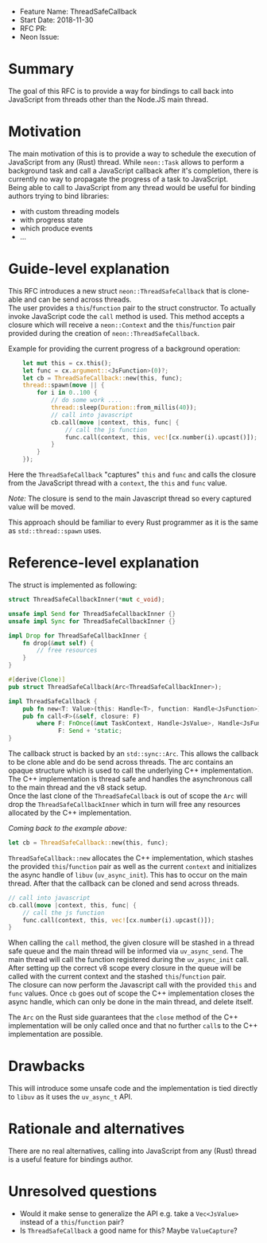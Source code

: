 - Feature Name: ThreadSafeCallback
- Start Date: 2018-11-30
- RFC PR:
- Neon Issue:

# Summary
[summary]: #summary

The goal of this RFC is to provide a way for bindings to call back into JavaScript from threads other than the Node.JS main thread.

# Motivation
[motivation]: #motivation

The main motivation of this is to provide a way to schedule the execution of JavaScript from any (Rust) thread. While `neon::Task` allows to perform a background task and call a JavaScript callback after it's completion, there is currently no way to propagate the progress of a task to JavaScript.   
Being able to call to JavaScript from any thread would be useful for binding authors trying to bind libraries:
- with custom threading models
- with progress state
- which produce events
- ...


# Guide-level explanation
[guide-level-explanation]: #guide-level-explanation

This RFC introduces a new struct `neon::ThreadSafeCallback` that is clone-able and can be send across threads.    
The user provides a `this`/`function` pair to the struct constructor.
To actually invoke JavaScript code the `call` method is used. This method accepts a closure which will receive a `neon::Context` and the `this`/`function` pair provided during the creation of `neon::ThreadSafeCallback`.

Example for providing the current progress of a background operation:

```rust
    let mut this = cx.this();
    let func = cx.argument::<JsFunction>(0)?;
    let cb = ThreadSafeCallback::new(this, func);
    thread::spawn(move || {
        for i in 0..100 {
            // do some work ....
            thread::sleep(Duration::from_millis(40));
            // call into javascript
            cb.call(move |context, this, func| {
                // call the js function
                func.call(context, this, vec![cx.number(i).upcast()]);
            }
        }
    });
```

Here the `ThreadSafeCallback` "captures" `this` and `func` and calls the closure from the JavaScript thread with a `context`, the `this` and `func` value.

*Note:* The closure is send to the main Javascript thread so every captured value will be moved.   

This approach should be familiar to every Rust programmer as it is the same as `std::thread::spawn` uses.


# Reference-level explanation
[reference-level-explanation]: #reference-level-explanation

The struct is implemented as following:

```rust
struct ThreadSafeCallbackInner(*mut c_void);

unsafe impl Send for ThreadSafeCallbackInner {}
unsafe impl Sync for ThreadSafeCallbackInner {}

impl Drop for ThreadSafeCallbackInner {
    fn drop(&mut self) {
        // free resources
    }
}

#[derive(Clone)]
pub struct ThreadSafeCallback(Arc<ThreadSafeCallbackInner>);

impl ThreadSafeCallback {
    pub fn new<T: Value>(this: Handle<T>, function: Handle<JsFunction>) -> Self;
    pub fn call<F>(&self, closure: F)
        where F: FnOnce(&mut TaskContext, Handle<JsValue>, Handle<JsFunction>),
              F: Send + 'static;
}
```

The callback struct is backed by an `std::sync::Arc`. This allows the callback to be clone able and do be send across threads. The arc contains an opaque structure which is used to call the underlying C++ implementation.   
The C++ implementation is thread safe and handles the asynchronous call to the main thread and the v8 stack setup.   
Once the last clone of the `ThreadSafeCallback` is out of scope the `Arc` will drop the `ThreadSafeCallbackInner` which in turn will free any resources allocated by the C++ implementation.

*Coming back to the example above:*   

```rust
let cb = ThreadSafeCallback::new(this, func);
```
`ThreadSafeCallback::new` allocates the C++ implementation, which stashes the provided `this`/`function` pair as well as the current `context` and initializes the async handle of `libuv` (`uv_async_init`). This has to occur on the main thread. After that the callback can be cloned and send across threads. 
```rust
// call into javascript
cb.call(move |context, this, func| {
    // call the js function
    func.call(context, this, vec![cx.number(i).upcast()]);
}
```
  
When calling the `call` method, the given closure will be stashed in a thread safe queue and the main thread will be informed via `uv_async_send`. The main thread will call the function registered during the `uv_async_init` call.   
After setting up the correct v8 scope every closure in the queue will be called with the current context and the stashed `this`/`function` pair.   
The closure can now perform the Javascript call with the provided `this` and `func` values.
Once `cb` goes out of scope the C++ implementation closes the async handle, which can only be done in the main thread, and delete itself.

The `Arc` on the Rust side guarantees that the `close` method of the C++ implementation will be only called once and that no further `call`s to the C++ implementation are possible.

# Drawbacks
[drawbacks]: #drawbacks

This will introduce some unsafe code and the implementation is tied directly to `libuv`
as it uses the `uv_async_t` API.

# Rationale and alternatives
[alternatives]: #alternatives

There are no real alternatives, calling into JavaScript from any (Rust) thread is a useful feature for bindings author.

# Unresolved questions
[unresolved]: #unresolved-questions

- Would it make sense to generalize the API e.g. take a `Vec<JsValue>` instead of a `this`/`function` pair?
- Is `ThreadSafeCallback` a good name for this? Maybe `ValueCapture`?
